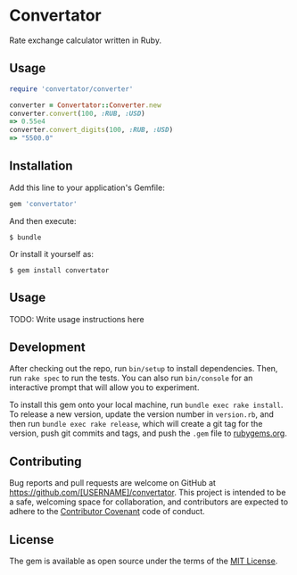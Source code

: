 # Convertator

Rate exchange calculator written in Ruby.

## Usage

```ruby
require 'convertator/converter'

converter = Convertator::Converter.new
converter.convert(100, :RUB, :USD)
=> 0.55e4
converter.convert_digits(100, :RUB, :USD)
=> "5500.0"
```

## Installation

Add this line to your application's Gemfile:

```ruby
gem 'convertator'
```

And then execute:

    $ bundle

Or install it yourself as:

    $ gem install convertator

## Usage

TODO: Write usage instructions here

## Development

After checking out the repo, run `bin/setup` to install dependencies. Then, run `rake spec` to run the tests. You can also run `bin/console` for an interactive prompt that will allow you to experiment.

To install this gem onto your local machine, run `bundle exec rake install`. To release a new version, update the version number in `version.rb`, and then run `bundle exec rake release`, which will create a git tag for the version, push git commits and tags, and push the `.gem` file to [rubygems.org](https://rubygems.org).

## Contributing

Bug reports and pull requests are welcome on GitHub at https://github.com/[USERNAME]/convertator. This project is intended to be a safe, welcoming space for collaboration, and contributors are expected to adhere to the [Contributor Covenant](http://contributor-covenant.org) code of conduct.


## License

The gem is available as open source under the terms of the [MIT License](http://opensource.org/licenses/MIT).

